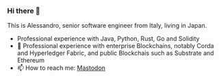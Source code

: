 ### Hi there 👋

This is Alessandro, senior software engineer from Italy, living in Japan.

- Professional experience with Java, Python, Rust, Go and Solidity
- 🔭 Professional experience with enterprise Blockchains, notably Corda and Hyperledger Fabric, and public Blockchais such as Substrate and Ethereum
- 📫 How to reach me: <a rel="me" href="https://fosstodon.org/@alebaffa">Mastodon</a>

